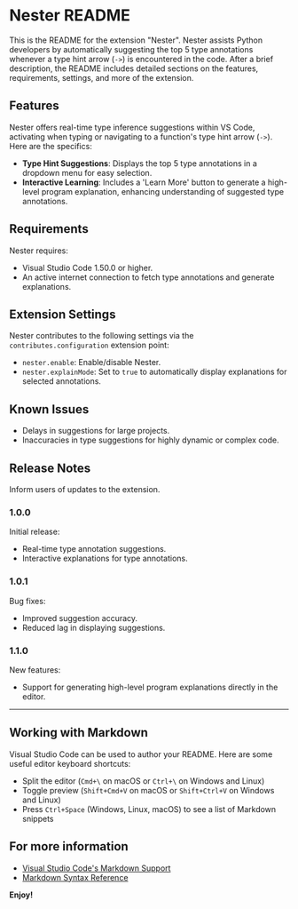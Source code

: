 # Nester README

This is the README for the extension "Nester". Nester assists Python developers by automatically suggesting the top 5 type annotations whenever a type hint arrow (`->`) is encountered in the code. After a brief description, the README includes detailed sections on the features, requirements, settings, and more of the extension.

## Features

Nester offers real-time type inference suggestions within VS Code, activating when typing or navigating to a function's type hint arrow (`->`). Here are the specifics:

- **Type Hint Suggestions**: Displays the top 5 type annotations in a dropdown menu for easy selection.
- **Interactive Learning**: Includes a 'Learn More' button to generate a high-level program explanation, enhancing understanding of suggested type annotations.

## Requirements

Nester requires:
- Visual Studio Code 1.50.0 or higher.
- An active internet connection to fetch type annotations and generate explanations.

## Extension Settings

Nester contributes to the following settings via the `contributes.configuration` extension point:

* `nester.enable`: Enable/disable Nester.
* `nester.explainMode`: Set to `true` to automatically display explanations for selected annotations.

## Known Issues

- Delays in suggestions for large projects.
- Inaccuracies in type suggestions for highly dynamic or complex code.

## Release Notes

Inform users of updates to the extension.

### 1.0.0

Initial release:
- Real-time type annotation suggestions.
- Interactive explanations for type annotations.

### 1.0.1

Bug fixes:
- Improved suggestion accuracy.
- Reduced lag in displaying suggestions.

### 1.1.0

New features:
- Support for generating high-level program explanations directly in the editor.

---

## Working with Markdown

Visual Studio Code can be used to author your README. Here are some useful editor keyboard shortcuts:

* Split the editor (`Cmd+\` on macOS or `Ctrl+\` on Windows and Linux)
* Toggle preview (`Shift+Cmd+V` on macOS or `Shift+Ctrl+V` on Windows and Linux)
* Press `Ctrl+Space` (Windows, Linux, macOS) to see a list of Markdown snippets

## For more information

* [Visual Studio Code's Markdown Support](http://code.visualstudio.com/docs/languages/markdown)
* [Markdown Syntax Reference](https://help.github.com/articles/markdown-basics/)

**Enjoy!**
